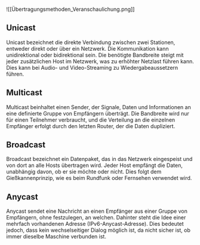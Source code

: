 ![[Übertragungsmethoden_Veranschaulichung.png]]

## Unicast
Unicast bezeichnet die direkte Verbindung zwischen zwei Stationen, entweder direkt oder über ein Netzwerk. Die Kommunikation kann unidirektional oder bidirektional sein. Die benötigte Bandbreite steigt mit jeder zusätzlichen Host im Netzwerk, was zu erhöhter Netzlast führen kann. Dies kann bei Audio- und Video-Streaming zu Wiedergabeaussetzern führen.

## Multicast
Multicast beinhaltet einen Sender, der Signale, Daten und Informationen an eine definierte Gruppe von Empfängern überträgt. Die Bandbreite wird nur für einen Teilnehmer verbraucht, und die Verteilung an die einzelnen Empfänger erfolgt durch den letzten Router, der die Daten dupliziert.

## Broadcast
Broadcast bezeichnet ein Datenpaket, das in das Netzwerk eingespeist und von dort an alle Hosts übertragen wird. Jeder Host empfängt die Daten, unabhängig davon, ob er sie möchte oder nicht. Dies folgt dem Gießkannenprinzip, wie es beim Rundfunk oder Fernsehen verwendet wird.

## Anycast
Anycast sendet eine Nachricht an einen Empfänger aus einer Gruppe von Empfängern, ohne festzulegen, an welchen. Dahinter steht die Idee einer mehrfach vorhandenen Adresse (IPv6-Anycast-Adresse). Dies bedeutet jedoch, dass kein wechselseitiger Dialog möglich ist, da nicht sicher ist, ob immer dieselbe Maschine verbunden ist.
